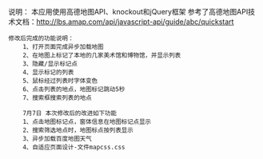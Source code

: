 说明：
    本应用使用高德地图API、knockout和jQuery框架
    参考了高德地图API技术文档：http://lbs.amap.com/api/javascript-api/guide/abc/quickstart
    
    修改后完成的功能说明：
        1、打开页面完成异步加载地图
        2、在地图上标记了本地的几家美术馆和博物馆，并显示列表
        3、隐藏/显示标记点
        4、显示标记的列表
        5、鼠标经过列表时字体变色
        6、点击列表的地点，地图标记跳动5秒
        7、搜索框搜索列表的地点
        
        7月7日 本次修改后的改进如下功能
        1、点击地图标记点，窗体信息在地图标记点显示
        2、搜索筛选地点时，地图标点按列表显示
        3、异步加载百度地图天气
        4、自适应页面设计-文件mapcss.css
        
